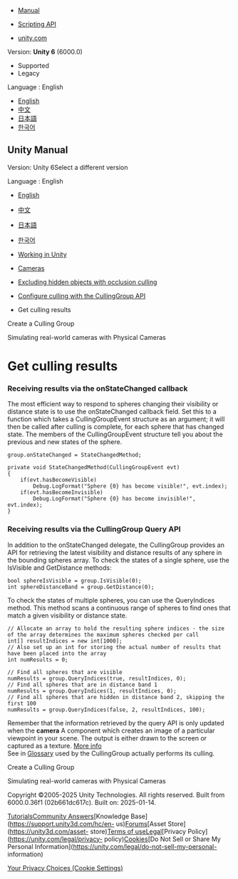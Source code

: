 [](https://docs.unity3d.com)

  * [Manual](../Manual/index.html)
  * [Scripting API](../ScriptReference/index.html)

  * [unity.com](https://unity.com/)

Version: **Unity 6** (6000.0)

  * Supported
  * Legacy

Language : English

  * [English](/Manual/CullingGroupAPI-get-culling-results.html)
  * [中文](/cn/current/Manual/CullingGroupAPI-get-culling-results.html)
  * [日本語](/ja/current/Manual/CullingGroupAPI-get-culling-results.html)
  * [한국어](/kr/current/Manual/CullingGroupAPI-get-culling-results.html)

[](https://docs.unity3d.com)

## Unity Manual

Version: Unity 6Select a different version

Language : English

  * [English](/Manual/CullingGroupAPI-get-culling-results.html)
  * [中文](/cn/current/Manual/CullingGroupAPI-get-culling-results.html)
  * [日本語](/ja/current/Manual/CullingGroupAPI-get-culling-results.html)
  * [한국어](/kr/current/Manual/CullingGroupAPI-get-culling-results.html)

  * [Working in Unity](working-in-unity.html)
  * [Cameras](Cameras.html)
  * [Excluding hidden objects with occlusion culling](OcclusionCulling-landing.html)
  * [Configure culling with the CullingGroup API](CullingGroupAPI-landing.html)
  * Get culling results

[](CullingGroupAPI-getstarted.html)

Create a Culling Group

[](PhysicalCameras.html)

Simulating real-world cameras with Physical Cameras

# Get culling results

### Receiving results via the onStateChanged callback

The most efficient way to respond to spheres changing their visibility or
distance state is to use the onStateChanged callback field. Set this to a
function which takes a CullingGroupEvent structure as an argument; it will
then be called after culling is complete, for each sphere that has changed
state. The members of the CullingGroupEvent structure tell you about the
previous and new states of the sphere.

    
    
    group.onStateChanged = StateChangedMethod;
    
    private void StateChangedMethod(CullingGroupEvent evt)
    {
        if(evt.hasBecomeVisible)
            Debug.LogFormat("Sphere {0} has become visible!", evt.index);
        if(evt.hasBecomeInvisible)
            Debug.LogFormat("Sphere {0} has become invisible!", evt.index);
    }
    

### Receiving results via the CullingGroup Query API

In addition to the onStateChanged delegate, the CullingGroup provides an API
for retrieving the latest visibility and distance results of any sphere in the
bounding spheres array. To check the states of a single sphere, use the
IsVisible and GetDistance methods:

    
    
    bool sphereIsVisible = group.IsVisible(0);
    int sphereDistanceBand = group.GetDistance(0);
    

To check the states of multiple spheres, you can use the QueryIndices method.
This method scans a continuous range of spheres to find ones that match a
given visibility or distance state.

    
    
    // Allocate an array to hold the resulting sphere indices - the size of the array determines the maximum spheres checked per call
    int[] resultIndices = new int[1000];
    // Also set up an int for storing the actual number of results that have been placed into the array
    int numResults = 0;
    
    // Find all spheres that are visible
    numResults = group.QueryIndices(true, resultIndices, 0);
    // Find all spheres that are in distance band 1
    numResults = group.QueryIndices(1, resultIndices, 0);
    // Find all spheres that are hidden in distance band 2, skipping the first 100
    numResults = group.QueryIndices(false, 2, resultIndices, 100);
    

Remember that the information retrieved by the query API is only updated when
the **camera** A component which creates an image of a particular viewpoint in
your scene. The output is either drawn to the screen or captured as a texture.
[More info](CamerasOverview.html)  
See in [Glossary](Glossary.html#Camera) used by the CullingGroup actually
performs its culling.

[](CullingGroupAPI-getstarted.html)

Create a Culling Group

[](PhysicalCameras.html)

Simulating real-world cameras with Physical Cameras

Copyright ©2005-2025 Unity Technologies. All rights reserved. Built from
6000.0.36f1 (02b661dc617c). Built on: 2025-01-14.

[Tutorials](https://learn.unity.com/)[Community
Answers](https://answers.unity3d.com)[Knowledge
Base](https://support.unity3d.com/hc/en-
us)[Forums](https://forum.unity3d.com)[Asset Store](https://unity3d.com/asset-
store)[Terms of
use](https://docs.unity3d.com/Manual/TermsOfUse.html)[Legal](https://unity.com/legal)[Privacy
Policy](https://unity.com/legal/privacy-
policy)[Cookies](https://unity.com/legal/cookie-policy)[Do Not Sell or Share
My Personal Information](https://unity.com/legal/do-not-sell-my-personal-
information)

[Your Privacy Choices (Cookie Settings)](javascript:void\(0\);)

